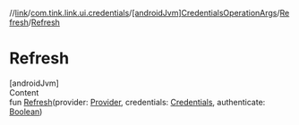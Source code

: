//[link](../../../index.md)/[com.tink.link.ui.credentials](../../index.md)/[[androidJvm]CredentialsOperationArgs](../index.md)/[Refresh](index.md)/[Refresh](-refresh.md)



# Refresh  
[androidJvm]  
Content  
fun [Refresh](-refresh.md)(provider: [Provider](../../../com.tink.model.provider/[android-jvm]-provider/index.md), credentials: [Credentials](../../../com.tink.model.credentials/[android-jvm]-credentials/index.md), authenticate: [Boolean](https://kotlinlang.org/api/latest/jvm/stdlib/kotlin/-boolean/index.html))  



